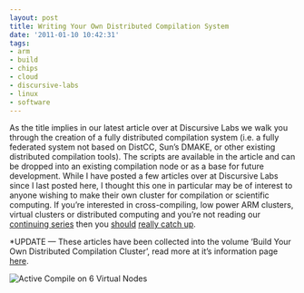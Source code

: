 ```yaml
---
layout: post
title: Writing Your Own Distributed Compilation System
date: '2011-01-10 10:42:31'
tags:
- arm
- build
- chips
- cloud
- discursive-labs
- linux
- software
---
```



As the title implies in our latest article over at Discursive Labs we walk you through the creation of a fully distributed compilation system (i.e. a fully federated system not based on DistCC, Sun’s DMAKE, or other existing distributed compilation tools). The scripts are available in the article and can be dropped into an existing compilation node or as a base for future development. While I have posted a few articles over at Discursive Labs since I last posted here, I thought this one in particular may be of interest to anyone wishing to make their own cluster for compilation or scientific computing. If you’re interested in cross-compiling, low power ARM clusters, virtual clusters or distributed computing and you’re not reading our [continuing series](http://www.discursivelabs.com) then you [should](http://www.discursivelabs.com/?p=370) [really ](http://www.discursivelabs.com/?p=555) [catch ](http://www.discursivelabs.com/?p=610) [up](http://www.discursivelabs.com/?p=673).

*UPDATE — These articles have been collected into the volume ‘Build Your Own Distributed Compilation Cluster’, read more at it’s information page [here](http://www.hunterdavis.com/books/build-your-own-distributed-compilation-cluster-ebook/).

![Active Compile on 6 Virtual Nodes](http://hunterdavis.com/discursivewordpress/content/images/2011/01/activecompile.png)


